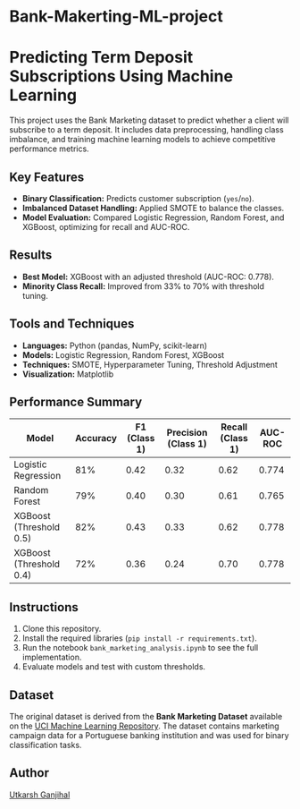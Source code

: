 # Bank-Makerting-ML-project
# Predicting Term Deposit Subscriptions Using Machine Learning

This project uses the Bank Marketing dataset to predict whether a client will subscribe to a term deposit. It includes data preprocessing, handling class imbalance, and training machine learning models to achieve competitive performance metrics.

## Key Features
- **Binary Classification:** Predicts customer subscription (`yes`/`no`).
- **Imbalanced Dataset Handling:** Applied SMOTE to balance the classes.
- **Model Evaluation:** Compared Logistic Regression, Random Forest, and XGBoost, optimizing for recall and AUC-ROC.

## Results
- **Best Model:** XGBoost with an adjusted threshold (AUC-ROC: 0.778).
- **Minority Class Recall:** Improved from 33% to 70% with threshold tuning.

## Tools and Techniques
- **Languages:** Python (pandas, NumPy, scikit-learn)
- **Models:** Logistic Regression, Random Forest, XGBoost
- **Techniques:** SMOTE, Hyperparameter Tuning, Threshold Adjustment
- **Visualization:** Matplotlib

## Performance Summary
| **Model**             | **Accuracy** | **F1 (Class 1)** | **Precision (Class 1)** | **Recall (Class 1)** | **AUC-ROC** |
|------------------------|--------------|------------------|-------------------------|----------------------|-------------|
| Logistic Regression    | 81%          | 0.42             | 0.32                   | 0.62                | 0.774       |
| Random Forest          | 79%          | 0.40             | 0.30                   | 0.61                | 0.765       |
| XGBoost (Threshold 0.5)| 82%          | 0.43             | 0.33                   | 0.62                | 0.778       |
| XGBoost (Threshold 0.4)| 72%          | 0.36             | 0.24                   | 0.70                | 0.778       |

## Instructions
1. Clone this repository.
2. Install the required libraries (`pip install -r requirements.txt`).
3. Run the notebook `bank_marketing_analysis.ipynb` to see the full implementation.
4. Evaluate models and test with custom thresholds.

## Dataset
The original dataset is derived from the **Bank Marketing Dataset** available on the [UCI Machine Learning Repository](https://archive.ics.uci.edu/ml/datasets/Bank+Marketing).
The dataset contains marketing campaign data for a Portuguese banking institution and was used for binary classification tasks.  

## Author
[Utkarsh Ganjihal](https://www.linkedin.com/in/utkarsh-ganjihal/)
